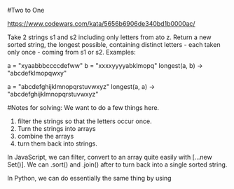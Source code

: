 #Two to One 

https://www.codewars.com/kata/5656b6906de340bd1b0000ac/ 



Take 2 strings s1 and s2 including only letters from ato z. Return a new sorted string,
the longest possible, containing distinct letters - each taken only once -
coming from s1 or s2. Examples:

a = "xyaabbbccccdefww" b = "xxxxyyyyabklmopq" longest(a, b) -> "abcdefklmopqwxy"

a = "abcdefghijklmnopqrstuvwxyz" longest(a, a) -> "abcdefghijklmnopqrstuvwxyz"

#Notes for solving: 
We want to do a few things here. 
1. filter the strings so that the letters occur once.
2. Turn the strings into arrays
3. combine the arrays
4. turn them back into strings. 

In JavaScript, we can filter, convert to an array quite easily with [...new Set()]. 
We can .sort() and .join() after to turn back into a single sorted string. 

In Python, we can do essentially the same thing by using 